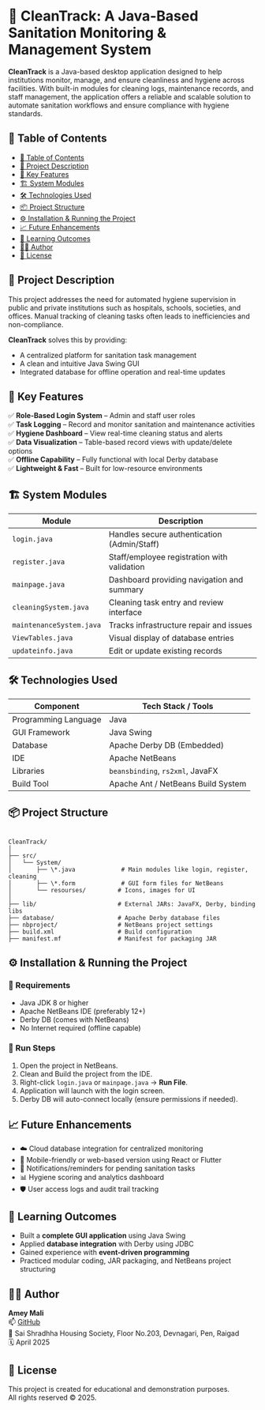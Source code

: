 
# 🧼 CleanTrack: A Java-Based Sanitation Monitoring & Management System

**CleanTrack** is a Java-based desktop application designed to help institutions monitor, manage, and ensure cleanliness and hygiene across facilities. With built-in modules for cleaning logs, maintenance records, and staff management, the application offers a reliable and scalable solution to automate sanitation workflows and ensure compliance with hygiene standards.


## 📘 Table of Contents

- [📘 Table of Contents](#-table-of-contents)
- [📌 Project Description](#-project-description)
- [🧩 Key Features](#-key-features)
- [🏗 System Modules](#-system-modules)
- [🛠️ Technologies Used](#-technologies-used)
- [📦 Project Structure](#-project-structure)
- [⚙️ Installation & Running the Project](#️installation--running-the-project)
- [📈 Future Enhancements](#-future-enhancements)
- [🎯 Learning Outcomes](#-learning-outcomes)
- [👨‍💻 Author](#-author)
- [📜 License](#-license)


## 📌 Project Description

This project addresses the need for automated hygiene supervision in public and private institutions such as hospitals, schools, societies, and offices. Manual tracking of cleaning tasks often leads to inefficiencies and non-compliance.

**CleanTrack** solves this by providing:

- A centralized platform for sanitation task management
- A clean and intuitive Java Swing GUI
- Integrated database for offline operation and real-time updates



## 🧩 Key Features

✅ **Role-Based Login System** – Admin and staff user roles  
✅ **Task Logging** – Record and monitor sanitation and maintenance activities  
✅ **Hygiene Dashboard** – View real-time cleaning status and alerts  
✅ **Data Visualization** – Table-based record views with update/delete options  
✅ **Offline Capability** – Fully functional with local Derby database  
✅ **Lightweight & Fast** – Built for low-resource environments


## 🏗 System Modules

| Module                  | Description                                                                 |
|-------------------------|-----------------------------------------------------------------------------|
| `login.java`            | Handles secure authentication (Admin/Staff)                                |
| `register.java`         | Staff/employee registration with validation                                |
| `mainpage.java`         | Dashboard providing navigation and summary                                 |
| `cleaningSystem.java`   | Cleaning task entry and review interface                                   |
| `maintenanceSystem.java`| Tracks infrastructure repair and issues                                    |
| `ViewTables.java`       | Visual display of database entries                                         |
| `updateinfo.java`       | Edit or update existing records                                            |


## 🛠️ Technologies Used

| Component           | Tech Stack / Tools                 |
|---------------------|------------------------------------|
| Programming Language| Java                               |
| GUI Framework       | Java Swing                         |
| Database            | Apache Derby DB (Embedded)         |
| IDE                 | Apache NetBeans                    |
| Libraries           | `beansbinding`, `rs2xml`, JavaFX   |
| Build Tool          | Apache Ant / NetBeans Build System |



## 📦 Project Structure

```

CleanTrack/
│
├── src/
│   └── System/
│       ├── \*.java             # Main modules like login, register, cleaning
│       ├── \*.form             # GUI form files for NetBeans
│       └── resourses/         # Icons, images for UI
│
├── lib/                       # External JARs: JavaFX, Derby, binding libs
├── database/                  # Apache Derby database files
├── nbproject/                 # NetBeans project settings
├── build.xml                  # Build configuration
├── manifest.mf                # Manifest for packaging JAR

```



## ⚙️ Installation & Running the Project

### 🔧 Requirements

- Java JDK 8 or higher
- Apache NetBeans IDE (preferably 12+)
- Derby DB (comes with NetBeans)
- No Internet required (offline capable)

### 🧪 Run Steps

1. Open the project in NetBeans.
2. Clean and Build the project from the IDE.
3. Right-click `login.java` or `mainpage.java` → **Run File**.
4. Application will launch with the login screen.
5. Derby DB will auto-connect locally (ensure permissions if needed).



## 📈 Future Enhancements

- ☁️ Cloud database integration for centralized monitoring  
- 📱 Mobile-friendly or web-based version using React or Flutter  
- 🔔 Notifications/reminders for pending sanitation tasks  
- 📊 Hygiene scoring and analytics dashboard  
- 🛡️ User access logs and audit trail tracking  



## 🎯 Learning Outcomes

- Built a **complete GUI application** using Java Swing  
- Applied **database integration** with Derby using JDBC  
- Gained experience with **event-driven programming**  
- Practiced modular coding, JAR packaging, and NetBeans project structuring  



## 👨‍💻 Author

**Amey Mali**  
📫 [GitHub](https://github.com/Amey2701)  
🏢 Sai Shradhha Housing Society, Floor No.203, Devnagari, Pen, Raigad  
🗓️ April 2025



## 📜 License

This project is created for educational and demonstration purposes.  
All rights reserved © 2025.
```
